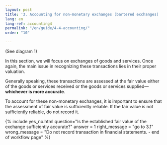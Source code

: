 ```yaml
---
layout: post
title: '3. Accounting for non-monetary exchanges (bartered exchanges) '
lang: en
lang-ref: accounting4
permalink: "/en/guide/4-4-accounting/"
order: "10"

---
```

(See diagram 1)

In this section, we will focus on exchanges of goods and services. Once again, the main issue in recognizing these transactions lies in their proper valuation.

Generally speaking, these transactions are assessed at the fair value either of the goods or services received or the goods or services supplied—**whichever is more accurate**.

To account for these non-monetary exchanges, it is important to ensure that the assessment of fair value is sufficiently reliable. If the fair value is not sufficiently reliable, do not record it.

{% include yes_no.html
question="Is the established fair value of the exchange sufficiently accurate?"
answer = 1
right_message = "go to 3.1"
wrong_message = "Do not record transaction in financial statements. - end of workflow page"
%}